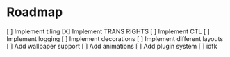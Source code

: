# Roadmap

[ ] Implement tiling
[X] Implement TRANS RIGHTS
[ ] Implement CTL
[ ] Implement logging
[ ] Implement decorations
[ ] Implement different layouts
[ ] Add wallpaper support
[ ] Add animations
[ ] Add plugin system
[ ] idfk
